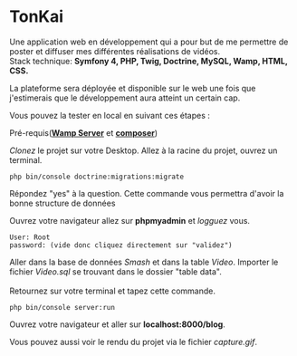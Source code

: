 # TonKai

Une application web en développement qui a pour but de me permettre de poster et diffuser mes différentes réalisations de vidéos.</br>
Stack technique: **Symfony 4, PHP, Twig, Doctrine, MySQL, Wamp, HTML, CSS.**

La plateforme sera déployée et disponible sur le web une fois que j'estimerais que le développement aura atteint un certain cap.

Vous pouvez la tester en local en suivant ces étapes : 

Pré-requis([**Wamp Server**](https://www.wampserver.com/) et [**composer**](https://getcomposer.org/))

*Clonez* le projet sur votre Desktop.
Allez à la racine du projet, ouvrez un terminal.
```
php bin/console doctrine:migrations:migrate
```
Répondez "yes" à la question. Cette commande vous permettra d'avoir la bonne structure de données 

Ouvrez votre navigateur allez sur **phpmyadmin** et *logguez* vous.
```
User: Root 
password: (vide donc cliquez directement sur "validez") 
```
Aller dans la base de données *Smash* et dans la table *Video*. Importer le fichier *Video.sql* se trouvant dans le dossier "table data".</br></br>
Retournez sur votre terminal et tapez cette commande.

```
php bin/console server:run
```
Ouvrez votre navigateur et aller sur **localhost:8000/blog**.

Vous pouvez aussi voir le rendu du projet via le fichier *capture.gif*.
